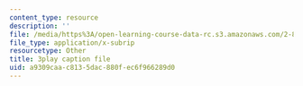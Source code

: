 ```yaml
---
content_type: resource
description: ''
file: /media/https%3A/open-learning-course-data-rc.s3.amazonaws.com/2-830j-control-of-manufacturing-processes-sma-6303-spring-2008/a9309caac8135dac880fec6f966289d0_kC2SEiGaqoA.vtt
file_type: application/x-subrip
resourcetype: Other
title: 3play caption file
uid: a9309caa-c813-5dac-880f-ec6f966289d0
---
```

